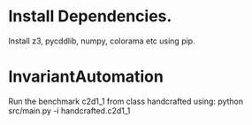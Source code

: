 # Install Dependencies.
Install z3, pycddlib, numpy, colorama etc using pip.

# InvariantAutomation
Run the benchmark c2d1_1 from class handcrafted using:
python src/main.py -i handcrafted.c2d1_1 





